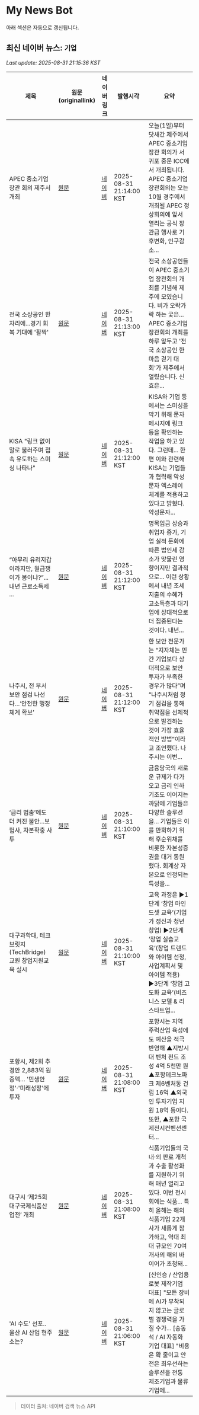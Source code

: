 # My News Bot

아래 섹션은 자동으로 갱신됩니다.

<!-- NEWS:START -->
## 최신 네이버 뉴스: `기업`
_Last update: 2025-08-31 21:15:36 KST_

| 제목 | 원문(originallink) | 네이버 링크 | 발행시각 | 요약 |
|---|---|---|---|---|
| APEC 중소기업 장관 회의 제주서 개최 | [원문](https://www.jibs.co.kr/news/replay/viewNewsReplayDetail/2025083121103651118?feed=na) | [네이버](https://n.news.naver.com/mnews/article/661/0000060995?sid=102) | 2025-08-31 21:14:00 KST | 오늘(1일)부터 닷새간 제주에서 APEC 중소기업 장관 회의가 서귀포 중문 ICC에서 개최됩니다. APEC 중소기업 장관회의는 오는 10월 경주에서 개최될 APEC 정상회의에 앞서 열리는 공식 장관급 행사로 기후변화, 인구감소... |
| 전국 소상공인 한자리에...경기 회복 기대에 '활짝' | [원문](https://www.jibs.co.kr/news/replay/viewNewsReplayDetail/2025083121103750390?feed=na) | [네이버](https://n.news.naver.com/mnews/article/661/0000060994?sid=102) | 2025-08-31 21:13:00 KST | 전국 소상공인들이 APEC 중소기업 장관회의 개최를 기념해 제주에 모였습니다. 비가 오락가락 하는 궂은... APEC 중소기업 장관회의 개최를 하루 앞두고 '전국 소상공인 한마음 걷기 대회'가 제주에서 열렸습니다. 신효은... |
| KISA "링크 없이 말로 불러주며 접속 유도하는 스미싱 나타나" | [원문](https://www.digitaltoday.co.kr/news/articleView.html?idxno=588498) | [네이버](https://www.digitaltoday.co.kr/news/articleView.html?idxno=588498) | 2025-08-31 21:12:00 KST | KISA와 기업 등에서는 스미싱을 막기 위해 문자메시지에 링크 등을 확인하는 작업을 하고 있다. 그런데... 한편 이와 관련해 KISA는 기업들과 협력해 악성문자 엑스레이 체계를 적용하고 있다고 밝혔다. 악성문자... |
| “아무리 유리지갑이라지만, 월급쟁이가 봉이냐?”...내년 근로소득세 ... | [원문](https://www.mk.co.kr/article/11407231) | [네이버](https://n.news.naver.com/mnews/article/009/0005550451?sid=101) | 2025-08-31 21:12:00 KST | 명목임금 상승과 취업자 증가, 기업 실적 둔화에 따른 법인세 감소가 맞물린 영향이지만 결과적으로... 이런 상황에서 내년 조세지출의 수혜가 고소득층과 대기업에 상대적으로 더 집중된다는 것이다. 내년... |
| 나주시, 전 부서 보안 점검 나선다…‘안전한 행정 체계 확보’ | [원문](https://www.geconomy.co.kr/news/article.html?no=305920) | [네이버](https://www.geconomy.co.kr/news/article.html?no=305920) | 2025-08-31 21:12:00 KST | 한 보안 전문가는 “지자체는 민간 기업보다 상대적으로 보안 투자가 부족한 경우가 많다”며 “나주시처럼 정기 점검을 통해 취약점을 선제적으로 발견하는 것이 가장 효율적인 방법”이라고 조언했다. 나주시는 이번... |
| ‘금리 멈춤’에도 더 커진 불안...보험사, 자본확충 사투 | [원문](https://www.ekn.kr/web/view.php?key=20250831027102082) | [네이버](https://www.ekn.kr/web/view.php?key=20250831027102082) | 2025-08-31 21:10:00 KST | 금융당국의 새로운 규제가 다가오고 금리 인하 기조도 이어지는 까닭에 기업들은 다양한 솔루션을... 기업들은 이를 만회하기 위해 후순위채를 비롯한 자본성증권을 대거 동원했다. 회계상 자본으로 인정되는 특성을... |
| 대구과학대, 테크브릿지(TechBridge) 교원 창업지원교육 실시 | [원문](https://biz.heraldcorp.com/article/10565387?ref=naver) | [네이버](https://n.news.naver.com/mnews/article/016/0002521816?sid=102) | 2025-08-31 21:10:00 KST | 교육 과정은 ▶1단계 ‘창업 마인드셋 교육’(기업가 정신과 청년창업) ▶2단계 ‘창업 실습교육’(창업 트렌드와 아이템 선정, 사업계획서 및 아이템 적용) ▶3단계 ‘창업 고도화 교육’(비즈니스 모델 & 리스타트업... |
| 포항시, 제2회 추경안 2,883억 원 증액… '민생안정'·'미래성장'에 투자 | [원문](https://www.polinews.co.kr/news/articleView.html?idxno=705715) | [네이버](https://www.polinews.co.kr/news/articleView.html?idxno=705715) | 2025-08-31 21:08:00 KST | 포항시는 지역 주력산업 육성에도 예산을 적극 반영해 ▲지방시대 벤처 펀드 조성 4억 5천만 원 ▲포항테크노파크 제6벤처동 건립 16억 ▲외국인 투자기업 지원 18억 등이다. 또한, ▲포항 국제전시컨벤션센터... |
| 대구시 ‘제25회 대구국제식품산업전’ 개최 | [원문](https://tk.newdaily.co.kr/site/data/html/2025/08/31/2025083100130.html) | [네이버](https://tk.newdaily.co.kr/site/data/html/2025/08/31/2025083100130.html) | 2025-08-31 21:08:00 KST | 식품기업들의 국내·외 판로 개척과 수출 활성화를 지원하기 위해 매년 열리고 있다. 이번 전시회에는 식품... 특히 올해는 해외 식품기업 22개사가 새롭게 참가하고, 역대 최대 규모인 70여 개사의 해외 바이어가 초청돼... |
| 'AI 수도' 선포‥ 울산 AI 산업 현주소는? | [원문](https://www.usmbc.co.kr/article/TbKcgnXVpNMqSN7LM0F8D) | [네이버](https://www.usmbc.co.kr/article/TbKcgnXVpNMqSN7LM0F8D) | 2025-08-31 21:06:00 KST | [신인승 / 산업용 로봇 제작기업 대표] "모든 장비에 AI가 부착되지 않고는 글로벌 경쟁력을 가질 수가... [송동석 / AI 자동화 기업 대표] "비용은 확 줄이고 안전은 최우선하는 솔루션을 전통 제조기업과 물류기업에... |

> 데이터 출처: 네이버 검색 뉴스 API
<!-- NEWS:END -->
